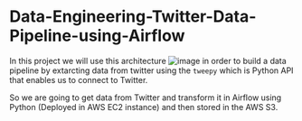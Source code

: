 # Data-Engineering-Twitter-Data-Pipeline-using-Airflow

In this project we will use this architecture ![image](https://github.com/Highashikata/Data-Engineering-Twitter-Data-Pipeline-using-Airflow/assets/96960411/3e42197d-bef8-468d-b4e7-6ccc1af9497c)
in order to build a data pipeline by extarcting data from twitter using the ```tweepy``` which is Python API that enables us to connect to Twitter.

So we are going to get data from Twitter and transform it in Airflow using Python (Deployed in AWS EC2 instance) and then stored in the AWS S3.
